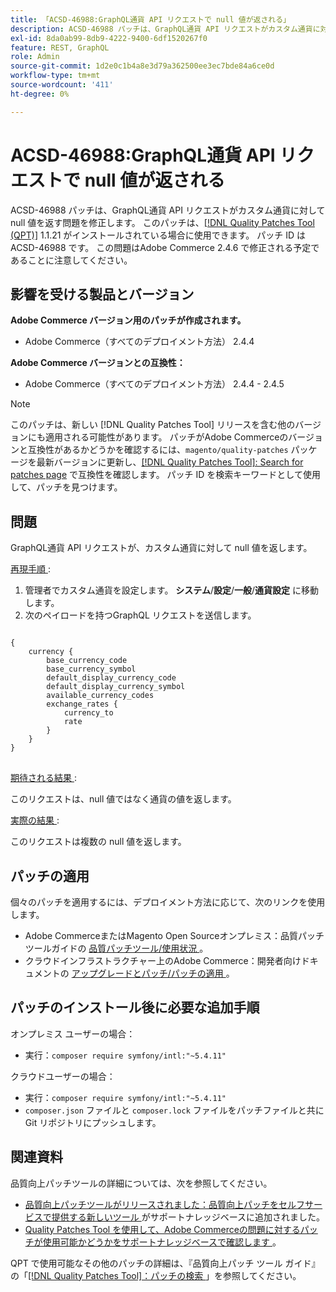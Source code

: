 ```yaml
---
title: 「ACSD-46988:GraphQL通貨 API リクエストで null 値が返される」
description: ACSD-46988 パッチは、GraphQL通貨 API リクエストがカスタム通貨に対して null 値を返す問題を修正します。 このパッチは、[Quality Patches Tool （QPT） ] （/help/announcements/adobe-commerce-announcements/magento-quality-patches-released-new-tool-to-self-serve-quality-patches.md） 1.1.21 がインストールされている場合に利用できます。 パッチ ID は ACSD-46988 です。 この問題はAdobe Commerce 2.4.6 で修正される予定であることに注意してください。
exl-id: 8da0ab99-8db9-4222-9400-6df1520267f0
feature: REST, GraphQL
role: Admin
source-git-commit: 1d2e0c1b4a8e3d79a362500ee3ec7bde84a6ce0d
workflow-type: tm+mt
source-wordcount: '411'
ht-degree: 0%

---
```


# ACSD-46988:GraphQL通貨 API リクエストで null 値が返される

ACSD-46988 パッチは、GraphQL通貨 API リクエストがカスタム通貨に対して null 値を返す問題を修正します。 このパッチは、[[!DNL Quality Patches Tool (QPT)]](/help/announcements/adobe-commerce-announcements/magento-quality-patches-released-new-tool-to-self-serve-quality-patches.md) 1.1.21 がインストールされている場合に使用できます。 パッチ ID は ACSD-46988 です。 この問題はAdobe Commerce 2.4.6 で修正される予定であることに注意してください。

## 影響を受ける製品とバージョン

**Adobe Commerce バージョン用のパッチが作成されます。**

* Adobe Commerce（すべてのデプロイメント方法） 2.4.4

**Adobe Commerce バージョンとの互換性：**

* Adobe Commerce（すべてのデプロイメント方法） 2.4.4 - 2.4.5

>[!NOTE]
>
>このパッチは、新しい [!DNL Quality Patches Tool] リリースを含む他のバージョンにも適用される可能性があります。 パッチがAdobe Commerceのバージョンと互換性があるかどうかを確認するには、`magento/quality-patches` パッケージを最新バージョンに更新し、[[!DNL Quality Patches Tool]: Search for patches page](https://experienceleague.adobe.com/tools/commerce-quality-patches/index.html) で互換性を確認します。 パッチ ID を検索キーワードとして使用して、パッチを見つけます。

## 問題

GraphQL通貨 API リクエストが、カスタム通貨に対して null 値を返します。

<u> 再現手順 </u>:

1. 管理者でカスタム通貨を設定します。 **システム**/**設定**/**一般**/**通貨設定** に移動します。
1. 次のペイロードを持つGraphQL リクエストを送信します。

<pre>
<code class="language-graphql">
{
    currency {
        base_currency_code
        base_currency_symbol
        default_display_currency_code
        default_display_currency_symbol
        available_currency_codes
        exchange_rates {
            currency_to
            rate
        }
    }
}
</code>
</pre>

<u> 期待される結果 </u>:

このリクエストは、null 値ではなく通貨の値を返します。

<u> 実際の結果 </u>:

このリクエストは複数の null 値を返します。

## パッチの適用

個々のパッチを適用するには、デプロイメント方法に応じて、次のリンクを使用します。

* Adobe CommerceまたはMagento Open Sourceオンプレミス：品質パッチツールガイドの [ 品質パッチツール/使用状況 ](https://experienceleague.adobe.com/docs/commerce-operations/tools/quality-patches-tool/usage.html)。
* クラウドインフラストラクチャー上のAdobe Commerce：開発者向けドキュメントの [ アップグレードとパッチ/パッチの適用 ](https://devdocs.magento.com/cloud/project/project-patch.html)。

## パッチのインストール後に必要な追加手順

オンプレミス ユーザーの場合：

* 実行：`composer require symfony/intl:"~5.4.11"`

クラウドユーザーの場合：

* 実行：`composer require symfony/intl:"~5.4.11"`
* `composer.json` ファイルと `composer.lock` ファイルをパッチファイルと共に Git リポジトリにプッシュします。

## 関連資料

品質向上パッチツールの詳細については、次を参照してください。

* [ 品質向上パッチツールがリリースされました：品質向上パッチをセルフサービスで提供する新しいツール ](/help/announcements/adobe-commerce-announcements/magento-quality-patches-released-new-tool-to-self-serve-quality-patches.md) がサポートナレッジベースに追加されました。
* [Quality Patches Tool を使用して、Adobe Commerceの問題に対するパッチが使用可能かどうかをサポートナレッジベースで確認します ](/help/support-tools/patches-available-in-qpt-tool/check-patch-for-magento-issue-with-magento-quality-patches.md)。

QPT で使用可能なその他のパッチの詳細は、『品質向上パッチ ツール ガイド』の「[[!DNL Quality Patches Tool]：パッチの検索 ](https://experienceleague.adobe.com/tools/commerce-quality-patches/index.html)」を参照してください。
